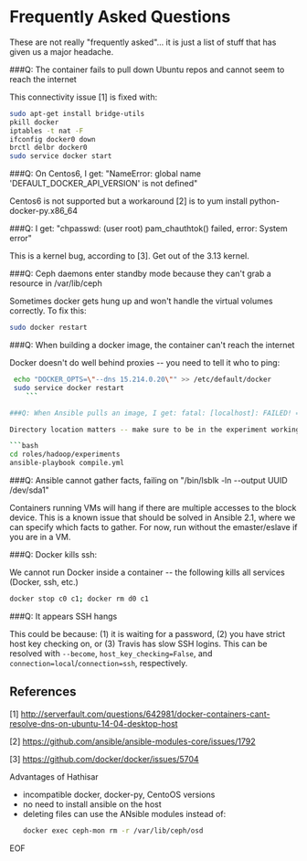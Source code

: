 Frequently Asked Questions
==========================

These are not really "frequently asked"... it is just a list of stuff that has given us a major headache.

###Q: The container fails to pull down Ubuntu repos and cannot seem to reach the internet

This connectivity issue [1] is fixed with:

```bash
sudo apt-get install bridge-utils
pkill docker
iptables -t nat -F
ifconfig docker0 down
brctl delbr docker0
sudo service docker start
```

###Q: On Centos6, I get: "NameError: global name 'DEFAULT_DOCKER_API_VERSION' is not defined"

Centos6 is not supported but a workaround [2] is to yum install python-docker-py.x86_64

###Q: I get: "chpasswd: (user root) pam_chauthtok() failed, error: System error"

This is a kernel bug, according to [3]. Get out of the 3.13 kernel.

###Q: Ceph daemons enter standby mode because they can't grab a resource in /var/lib/ceph

Sometimes docker gets hung up and won't handle the virtual volumes correctly. To fix this:

```bash
sudo docker restart
```

###Q: When building a docker image, the container can't reach the internet

Docker doesn't do well behind proxies -- you need to tell it who to ping:

```bash
 echo "DOCKER_OPTS=\"--dns 15.214.0.20\"" >> /etc/default/docker
 sudo service docker restart
    ```

###Q: When Ansible pulls an image, I get: fatal: [localhost]: FAILED! => {"failed": true, "msg": "module (docker) is missing interpreter line"}

Directory location matters -- make sure to be in the experiment working directory before executing:

```bash
cd roles/hadoop/experiments
ansible-playbook compile.yml
```

###Q: Ansible cannot gather facts, failing on "/bin/lsblk -ln --output UUID /dev/sda1"

Containers running VMs will hang if there are multiple accesses to the block device. This is a known issue that should be solved in Ansible 2.1, where we can specify which facts to gather. For now, run without the emaster/eslave if you are in a VM.

###Q: Docker kills ssh:

We cannot run Docker inside a container -- the following kills all services (Docker, ssh, etc.)

```bash
docker stop c0 c1; docker rm d0 c1
```

###Q: It appears SSH hangs

This could be because: (1) it is waiting for a password, (2) you have strict host key checking on, or (3) Travis has slow SSH logins. This can be resolved with `--become`, `host_key_checking=False`, and `connection=local`/`connection=ssh`, respectively.

References
----------
[1] http://serverfault.com/questions/642981/docker-containers-cant-resolve-dns-on-ubuntu-14-04-desktop-host

[2] https://github.com/ansible/ansible-modules-core/issues/1792

[3] https://github.com/docker/docker/issues/5704


Advantages of Hathisar
- incompatible docker, docker-py, CentoOS versions
- no need to install ansible on the host
- deleting files can use the ANsible modules instead of:
  ```bash
  docker exec ceph-mon rm -r /var/lib/ceph/osd
  ```
EOF

